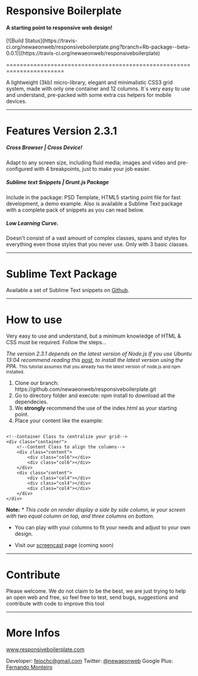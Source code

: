 <h1>Responsive Boilerplate</h1>
<h4>A starting point to responsive web design!</h4>
[![Build Status](https://travis-ci.org/newaeonweb/responsiveboilerplate.png?branch=Rb-package--beta-0.0.1)](https://travis-ci.org/newaeonweb/responsiveboilerplate)

=======================================================================

A lightweight (3kb) micro-library, elegant and minimalistic CSS3 grid system, made with only one container and 12 columns. It`s very easy to use and understand, pre-packed with some extra css helpers for mobile devices.

-----------------------------------------------------------------------
<h1>Features Version 2.3.1</h1>

<h5>Cross Browser | Cross Device!</h5>

Adapt to any screen size, including fluid media; images and video and pre-configured with 4 breakpoints, just to make your job easier.

<h5>Sublime text Snippets | Grunt.js Package</h5>

Include in the package: PSD Template, HTML5 starting point file for fast development, a demo example. Also is available a Sublime Text package with a complete pack of snippets as you can read below.

<h5>Low Learning Curve.</h5>

Doesn't consist of a vast amount of complex classes, spans and styles for everything even those styles that you never use. Only with 3 basic classes.

------------------------------------------------------------------------
<h1>Sublime Text Package</h1>

Available a set of Sublime Text snippets on <a href="https://github.com/newaeonweb/ResponsiveBoilerplateSnippets">Github</a>.



------------------------------------------------------------------------
<h1>How to use</h1>

Very easy to use and understand, but a minimum knowledge of HTML & CSS must be required.
Follow the steps...

<i>The version 2.3.1 depends on the latest version of Node.js If you use Ubuntu 13:04 recommend reading this <a href="http://www.newaeonweb.com.br/n3/ultima-versao-do-nodejs-no-ubuntu-13-04.html" target="_blank">post</a>, to install the latest version using the PPA. </i>
<small>This tutorial assumes that you already has the latest version of node.js and npm installed.</small>
<ol>
    <li>Clone our branch: https://github.com/newaeonweb/responsiveboilerplate.git</li>
    <li>Go to directory folder and execute: npm install to download all the dependecies.</li>
    <li>We <b>strongly</b> recommend the use of the index.html as your starting point.</li>
    <li>Place your content like the example:</li>
</ol>

<pre><code>
&lt;!--Container Class to centralize your grid--&gt;
&lt;div class=&quot;container&quot;&gt;
	&lt;!--Content Class to align the columns--&gt;
	&lt;div class=&quot;content&quot;&gt;
		&lt;div class=&quot;col6&quot;&gt;&lt;/div&gt;
		&lt;div class=&quot;col6&quot;&gt;&lt;/div&gt;
	&lt;/div&gt;
	&lt;div class=&quot;content&quot;&gt;
		&lt;div class=&quot;col4&quot;&gt;&lt;/div&gt;
		&lt;div class=&quot;col4&quot;&gt;&lt;/div&gt;
		&lt;div class=&quot;col4&quot;&gt;&lt;/div&gt;
	&lt;/div&gt;
&lt;/div&gt;
</code></pre>

<b>Note:</b>
<i>* This code on render display a side by side column, ie your screen with two equal column on top, and three columns on bottom.</i>

- You can play with your columns to fit your needs and adjust to your own design.

- Visit our <a href="https://www.youtube.com/channel/UCnqv8IIq27HS1-lkGwu3mrw?feature=watch" target="_blank">screencast</a> page (coming soon)


------------------------------------------------------------------------
<h1>Contribute</h1>

Please welcome. We do not claim to be the best, we are just trying to help an open web and free, so feel free to test, send bugs, suggestions and contribute with code to improve this tool


------------------------------------------------------------------------
<h1>More Infos</h1>


www.responsiveboilerplate.com

Developer: feiochc@gmail.com
Twitter: <a href="https://twitter.com/@newaeonweb">@newaeonweb</a>
Google Plus: <a href="https://plus.google.com/102311871192373469721/posts">Fernando Monteiro</a>
